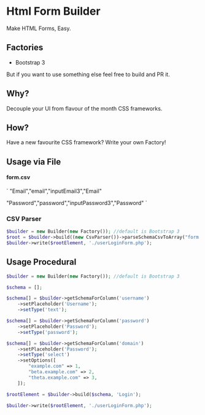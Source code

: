 # Html Form Builder

Make HTML Forms, Easy.

## Factories

 - Bootstrap 3
 
But if you want to use something else feel free to build and PR it.


## Why?

Decouple your UI from flavour of the month CSS frameworks.

## How?

Have a new favourite CSS framework?  Write your own Factory!

## Usage via File


#### form.csv
`
"Email","email","inputEmail3","Email"

"Password","password","inputPassword3","Password"
`

### CSV Parser
```php
$builder = new Builder(new Factory()); //default is Bootstrap 3
$root = $builder->build((new CsvParser())->parseSchemaCsvToArray("form.csv"), "Login");
$builder->write($rootElement, './userLoginForm.php');
```


## Usage Procedural

```php
$builder = new Builder(new Factory()); //default is Bootstrap 3

$schema = []; 

$schema[] = $builder->getSchemaForColumn('username')
    ->setPlaceholder('Username');
    ->setType('text');

$schema[] = $builder->getSchemaForColumn('password')
    ->setPlaceholder('Password');
    ->setType('password');

$schema[] = $builder->getSchemaForColumn('domain')
    ->setPlaceholder('Password');
    ->setType('select')
    ->setOptions([
        "example.com" => 1,
        "beta.example.com" => 2,
        "theta.example.com" => 3,
    ]);

$rootElement = $builder->build($schema, 'Login');

$builder->write($rootElement, './userLoginForm.php');
```